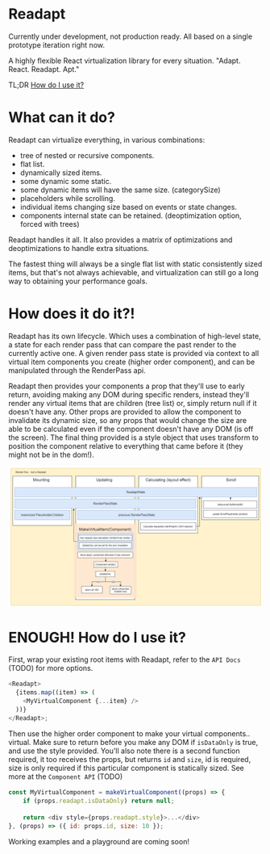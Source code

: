 # Readapt
Currently under development, not production ready. All based on a single prototype iteration right now.

A highly flexible React virtualization library for every situation. "Adapt. React. Readapt. Apt."

TL;DR [How do I use it?](#enough-how-do-i-use-it)

# What can it do?

Readapt can virtualize everything, in various combinations:

* tree of nested or recursive components.
* flat list.
* dynamically sized items.
* some dynamic some static.
* some dynamic items will have the same size. (categorySize)
* placeholders while scrolling.
* individual items changing size based on events or state changes.
* components internal state can be retained. (deoptimization option, forced with trees)

Readapt handles it all. It also provides a matrix of optimizations and deoptimizations to handle extra situations.

The fastest thing will always be a single flat list with static consistently sized items, but that's not always achievable, and virtualization can still go a long way to obtaining your performance goals.

# How does it do it?!

Readapt has its own lifecycle. Which uses a combination of high-level state, a state for each render pass that can compare the past render to the currently active one. A given render pass state is provided via context to all virtual item components you create (higher order component), and can be manipulated through the RenderPass api.

Readapt then provides your components a prop that they'll use to early return, avoiding making any DOM during specific renders, instead they'll render any virtual items that are children (tree list) or, simply return null if it doesn't have any. Other props are provided to allow the component to invalidate its dynamic size, so any props that would change the size are able to be calculated even if the component doesn't have any DOM (is off the screen). The final thing provided is a style object that uses transform to position the component relative to everything that came before it (they might not be in the dom!).

![Render Flow](./diagrams/readapt-render-flow.png)

# ENOUGH! How do I use it?

First, wrap your existing root items with Readapt, refer to the `API Docs` (TODO) for more options.

```js
<Readapt>
  {items.map((item) => (
    <MyVirtualComponent {...item} />
  ))}
</Readapt>;
```

Then use the higher order component to make your virtual components.. virtual. Make sure to return before you make any DOM if `isDataOnly` is true, and use the style provided.
You'll also note there is a second function required, it too receives the props, but returns `id` and `size`, id is required, size is only required if this particular component is statically sized. See more at the `Component API` (TODO)

```js
const MyVirtualComponent = makeVirtualComponent((props) => {
    if (props.readapt.isDataOnly) return null;

    return <div style={props.readapt.style}>...</div>
}, (props) => ({ id: props.id, size: 10 });
```

Working examples and a playground are coming soon!

